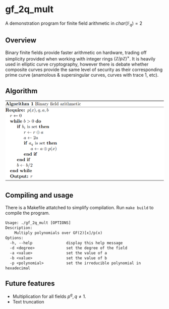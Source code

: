 # gf_2q_mult
A demonstration program for finite field arithmetic in $char(\mathbb{F}_q) = 2$ 
## Overview
Binary finite fields provide faster arithmetic on hardware, trading off simplicity provided when working with integer rings $(\mathbb{Z}/p\mathbb{Z})^\times$. It is heavily used in elliptic curve cryptography, however there is debate whether composite curves provide the same level of security as their corresponding prime curve (anamolous & supersingular curves, curves with trace 1, etc).

## Algorithm
![Algorithm](img/1.png)
## Compiling and usage
There is a Makefile attatched to simplify compilation. Run `make build` to compile the program.
```
Usage: ./gf_2q_mult [OPTIONS]
Description:
    Multiply polynomials over GF(2)[x]/p(x)
Options:
  -h, --help               display this help message
  -d <degree>              set the degree of the field
  -a <value>               set the value of a
  -b <value>               set the value of b
  -p <polynomial>          set the irreducible polynomial in hexadecimal
```

## Future features
* Multiplication for all fields $p^q, q \neq 1$. 
* Text truncation

